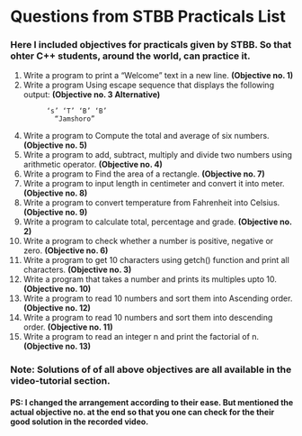 # Questions from STBB Practicals List

### Here I included objectives for practicals given by STBB. So that ohter C++ students, around the world, can practice it.

1) Write a program to print a “Welcome” text in a new line. **(Objective no. 1)**
2) Write a program Using escape sequence that displays the following output:  **(Objective no. 3 Alternative)** 
```
         ‘s’ ‘T’ ‘B’ ‘B’ 
           “Jamshoro”
```
4) Write a program to Compute the total and average of six numbers. **(Objective no. 5)**
5) Write a program to add, subtract, multiply and divide two numbers using arithmetic operator. **(Objective no. 4)**
6) Write a program to Find the area of a rectangle. **(Objective no. 7)**
7) Write a program to input length in centimeter and convert it into meter. **(Objective no. 8)**
8) Write a program to convert temperature from Fahrenheit into Celsius. **(Objective no. 9)**
9) Write a program to calculate total, percentage and grade. **(Objective no. 2)**
10) Write a program to check whether a number is positive, negative or zero. **(Objective no. 6)**
11) Write a program to get 10 characters using getch() function and print all characters. **(Objective no. 3)**
12) Write a program that takes a number and prints its multiples upto 10. **(Objective no. 10)**
13) Write a program to read 10 numbers and sort them into Ascending order. **(Objective no. 12)**
14) Write a program to read 10 numbers and sort them into descending order. **(Objective no. 11)**
15) Write a program to read an integer n and print the factorial of n. **(Objective no. 13)**


### Note: Solutions of of all above objectives are all available in the video-tutorial section.
#### PS:  I changed the arrangement according to their ease. But mentioned the actual objective no. at the end so that you one can check for the their good solution in the recorded video.
